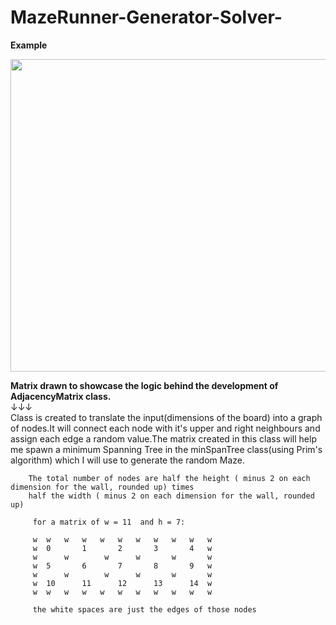 # MazeRunner-Generator-Solver-

**Example**

<img src="https://thumbs.gfycat.com/DistortedSpicyBackswimmer-size_restricted.gif" width="900" height="500" />

**Matrix drawn to showcase the logic behind the development of AdjacencyMatrix class.**   
        ↓↓↓  
        Class is created to translate the input(dimensions of the board) into a graph of nodes.It will connect each node with it's upper and right neighbours and assign each edge
        a random value.The matrix created in this class will help me spawn a minimum Spanning Tree in the minSpanTree class(using Prim's algorithm)  which I will use to  generate
        the random Maze.
        
        The total number of nodes are half the height ( minus 2 on each dimension for the wall, rounded up) times
        half the width ( minus 2 on each dimension for the wall, rounded up)

         for a matrix of w = 11  and h = 7:

         w  w   w   w   w   w   w   w   w   w   w
         w  0       1       2       3       4   w
         w      w        w      w       w       w
         w  5       6       7       8       9   w
         w      w        w      w       w       w
         w  10      11      12      13      14  w
         w  w   w   w   w   w   w   w   w   w   w

         the white spaces are just the edges of those nodes
         
        
